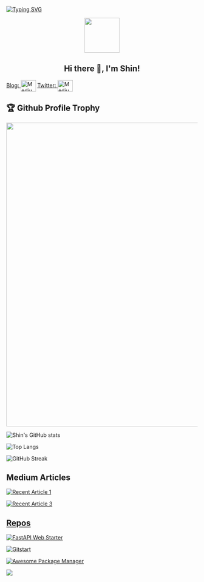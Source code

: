 [![Typing SVG](https://readme-typing-svg.herokuapp.com?multiline=true&width=500&lines=Full-stack+web+and+app+developer.++++++++++)](https://git.io/typing-svg)

<p align="center">
  <img width="92" src="https://raw.githubusercontent.com/shinokada/shinokada/master/assets/mkdir.png" />
</p>  
<h2 align="center">Hi there 👋, I'm Shin!</h2>


<a href="https://blog.codewithshin.com/" target="blank">Blog: <img align="center" src="https://cdn.jsdelivr.net/npm/simple-icons@3.0.1/icons/medium.svg" alt="Medium" height="30" width="40" /></a> <a href="https://twitter.com/shinokada" target="blank">Twitter: <img align="center" src="https://cdn.jsdelivr.net/npm/simple-icons@3.0.1/icons/twitter.svg" alt="Medium" height="30" width="40" /></a>

<h2>🏆 Github Profile Trophy</h2>
<img width=800 src="https://github-profile-trophy.vercel.app/?username=shinokada&column=9&theme=gruvbox&no-frame=true"/>

![Shin's GitHub stats](https://github-readme-stats.vercel.app/api?username=shinokada&show_icons=true&theme=tokyonight)


![Top Langs](https://github-readme-stats.vercel.app/api/top-langs/?username=shinokada&layout=compact)

![GitHub Streak](https://github-readme-streak-stats.herokuapp.com?user=shinokada&theme=neon-palenight&hide_border=true)

## Medium Articles

 <a target="_blank" href="https://github-readme-medium-recent-article.vercel.app/medium/@shinichiokada/0"><img src="https://github-readme-medium-recent-article.vercel.app/medium/@shinichiokada/0" alt="Recent Article 1">

<a target="_blank" href="https://github-readme-medium-recent-article.vercel.app/medium/@shinichiokada/2"><img src="https://github-readme-medium-recent-article.vercel.app/medium/@shinichiokada/2" alt="Recent Article 3">

## Repos

[![FastAPI Web Starter](https://github-readme-stats.vercel.app/api/pin/?username=shinokada&repo=fastapi-web-starter&show_owner=true)](https://github.com/shinokada/fastapi-web-starter)

[![Gitstart](https://github-readme-stats.vercel.app/api/pin/?username=shinokada&repo=gitstart&show_owner=true)](https://github.com/shinokada/gitstart)

[![Awesome Package Manager](https://github-readme-stats.vercel.app/api/pin/?username=shinokada&repo=awesome&show_owner=true)](https://github.com/shinokada/awesome)





![](https://komarev.com/ghpvc/?username=shinokada)
